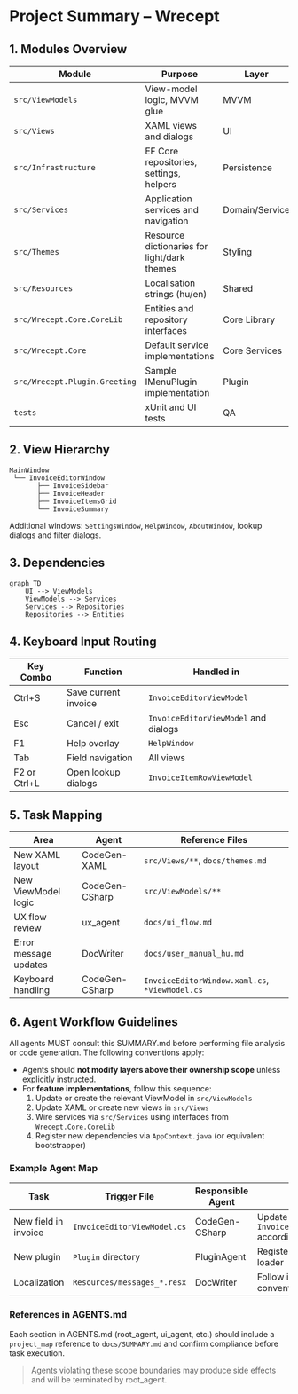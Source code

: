 # Project Summary – Wrecept

## 1. Modules Overview

| Module | Purpose | Layer | Owned by |
|-------|---------|-------|---------|
| `src/ViewModels` | View-model logic, MVVM glue | MVVM | CodeGen-CSharp |
| `src/Views` | XAML views and dialogs | UI | CodeGen-XAML |
| `src/Infrastructure` | EF Core repositories, settings, helpers | Persistence | CodeGen-CSharp |
| `src/Services` | Application services and navigation | Domain/Service | CodeGen-CSharp |
| `src/Themes` | Resource dictionaries for light/dark themes | Styling | CodeGen-XAML |
| `src/Resources` | Localisation strings (hu/en) | Shared | CodeGen-XAML |
| `src/Wrecept.Core.CoreLib` | Entities and repository interfaces | Core Library | CodeGen-CSharp |
| `src/Wrecept.Core` | Default service implementations | Core Services | CodeGen-CSharp |
| `src/Wrecept.Plugin.Greeting` | Sample IMenuPlugin implementation | Plugin | CodeGen-CSharp |
| `tests` | xUnit and UI tests | QA | TestWriter |

## 2. View Hierarchy

```
MainWindow
 └── InvoiceEditorWindow
       ├── InvoiceSidebar
       ├── InvoiceHeader
       ├── InvoiceItemsGrid
       └── InvoiceSummary
```
Additional windows: `SettingsWindow`, `HelpWindow`, `AboutWindow`, lookup dialogs and filter dialogs.

## 3. Dependencies

```mermaid
graph TD
    UI --> ViewModels
    ViewModels --> Services
    Services --> Repositories
    Repositories --> Entities
```

## 4. Keyboard Input Routing

| Key Combo | Function | Handled in |
|-----------|----------|-----------|
| Ctrl+S | Save current invoice | `InvoiceEditorViewModel` |
| Esc | Cancel / exit | `InvoiceEditorViewModel` and dialogs |
| F1 | Help overlay | `HelpWindow` |
| Tab | Field navigation | All views |
| F2 or Ctrl+L | Open lookup dialogs | `InvoiceItemRowViewModel` |

## 5. Task Mapping

| Area | Agent | Reference Files |
|------|-------|----------------|
| New XAML layout | CodeGen-XAML | `src/Views/**`, `docs/themes.md` |
| New ViewModel logic | CodeGen-CSharp | `src/ViewModels/**` |
| UX flow review | ux_agent | `docs/ui_flow.md` |
| Error message updates | DocWriter | `docs/user_manual_hu.md` |
| Keyboard handling | CodeGen-CSharp | `InvoiceEditorWindow.xaml.cs`, `*ViewModel.cs` |

## 6. Agent Workflow Guidelines

All agents MUST consult this SUMMARY.md before performing file analysis or code generation. The following conventions apply:

- Agents should **not modify layers above their ownership scope** unless explicitly instructed.
- For **feature implementations**, follow this sequence:
  1. Update or create the relevant ViewModel in `src/ViewModels`
  2. Update XAML or create new views in `src/Views`
  3. Wire services via `src/Services` using interfaces from `Wrecept.Core.CoreLib`
  4. Register new dependencies via `AppContext.java` (or equivalent bootstrapper)

### Example Agent Map

| Task | Trigger File | Responsible Agent | Notes |
|------|---------------|-------------------|-------|
| New field in invoice | `InvoiceEditorViewModel.cs` | CodeGen-CSharp | Update `InvoiceItemsGrid.xaml` accordingly |
| New plugin | `Plugin` directory | PluginAgent | Register in plugin loader |
| Localization | `Resources/messages_*.resx` | DocWriter | Follow i18n conventions |

### References in AGENTS.md

Each section in AGENTS.md (root_agent, ui_agent, etc.) should include a `project_map` reference to `docs/SUMMARY.md` and confirm compliance before task execution.

> Agents violating these scope boundaries may produce side effects and will be terminated by root_agent.
